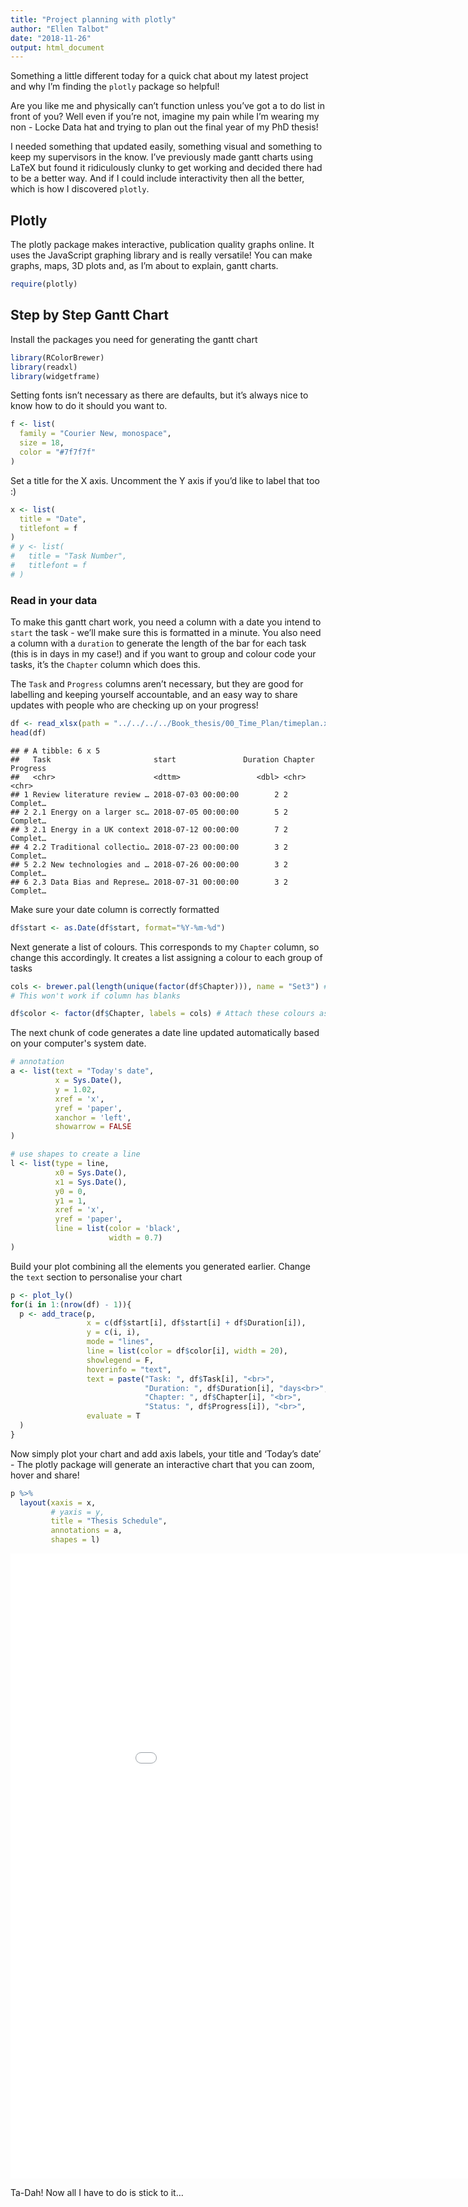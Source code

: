 ```yaml
---
title: "Project planning with plotly"
author: "Ellen Talbot"
date: "2018-11-26"
output: html_document
---
```


Something a little different today for a quick chat about my latest
project and why I’m finding the `plotly` package so helpful\!

Are you like me and physically can’t function unless you’ve got a to do
list in front of you? Well even if you’re not, imagine my pain while I’m
wearing my non - Locke Data hat and trying to plan out the final year of
my PhD thesis\!

I needed something that updated easily, something visual and something
to keep my supervisors in the know. I’ve previously made gantt charts
using LaTeX but found it ridiculously clunky to get working and decided
there had to be a better way. And if I could include interactivity then
all the better, which is how I discovered `plotly`.

## Plotly

The plotly package makes interactive, publication quality graphs online.
It uses the JavaScript graphing library and is really versatile\! You
can make graphs, maps, 3D plots and, as I’m about to explain, gantt
charts.

``` r
require(plotly)
```

## Step by Step Gantt Chart

Install the packages you need for generating the gantt chart

``` r
library(RColorBrewer)
library(readxl)
library(widgetframe)
```

Setting fonts isn’t necessary as there are defaults, but it’s always
nice to know how to do it should you want to.

``` r
f <- list(
  family = "Courier New, monospace",
  size = 18,
  color = "#7f7f7f"
)
```

Set a title for the X axis. Uncomment the Y axis if you’d like to label
that too :)

``` r
x <- list(
  title = "Date",
  titlefont = f
)
# y <- list(
#   title = "Task Number",
#   titlefont = f
# ) 
```

### Read in your data

To make this gantt chart work, you need a column with a date you intend
to `start` the task - we’ll make sure this is formatted in a minute. You
also need a column with a `duration` to generate the length of the bar
for each task (this is in days in my case\!) and if you want to group and colour code your tasks, it’s
the `Chapter` column which does this.

The `Task` and `Progress` columns aren’t necessary, but they are good
for labelling and keeping yourself accountable, and an easy way to share
updates with people who are checking up on your
progress\!

``` r
df <- read_xlsx(path = "../../../../Book_thesis/00_Time_Plan/timeplan.xlsx", sheet = 1) 
head(df)
```

    ## # A tibble: 6 x 5
    ##   Task                       start               Duration Chapter Progress
    ##   <chr>                      <dttm>                 <dbl> <chr>   <chr>   
    ## 1 Review literature review … 2018-07-03 00:00:00        2 2       Complet…
    ## 2 2.1 Energy on a larger sc… 2018-07-05 00:00:00        5 2       Complet…
    ## 3 2.1 Energy in a UK context 2018-07-12 00:00:00        7 2       Complet…
    ## 4 2.2 Traditional collectio… 2018-07-23 00:00:00        3 2       Complet…
    ## 5 2.2 New technologies and … 2018-07-26 00:00:00        3 2       Complet…
    ## 6 2.3 Data Bias and Represe… 2018-07-31 00:00:00        3 2       Complet…

Make sure your date column is correctly formatted

``` r
df$start <- as.Date(df$start, format="%Y-%m-%d") 
```

Next generate a list of colours. This corresponds to my `Chapter`
column, so change this accordingly. It creates a list assigning a colour
to each group of
tasks

``` r
cols <- brewer.pal(length(unique(factor(df$Chapter))), name = "Set3") # Generate a list of colours that are as long as your group of tasks
# This won't work if column has blanks

df$color <- factor(df$Chapter, labels = cols) # Attach these colours as factors to each group of tasks
```

The next chunk of code generates a date line updated automatically based
on your computer's system date.

``` r
# annotation
a <- list(text = "Today's date",
          x = Sys.Date(),
          y = 1.02,
          xref = 'x',
          yref = 'paper',
          xanchor = 'left',
          showarrow = FALSE
)

# use shapes to create a line
l <- list(type = line,
          x0 = Sys.Date(),
          x1 = Sys.Date(),
          y0 = 0,
          y1 = 1,
          xref = 'x',
          yref = 'paper',
          line = list(color = 'black',
                      width = 0.7)
)
```

Build your plot combining all the elements you generated earlier. Change
the `text` section to personalise your chart

``` r
p <- plot_ly()
for(i in 1:(nrow(df) - 1)){
  p <- add_trace(p,
                 x = c(df$start[i], df$start[i] + df$Duration[i]), 
                 y = c(i, i), 
                 mode = "lines",
                 line = list(color = df$color[i], width = 20),
                 showlegend = F,
                 hoverinfo = "text",
                 text = paste("Task: ", df$Task[i], "<br>",
                              "Duration: ", df$Duration[i], "days<br>",
                              "Chapter: ", df$Chapter[i], "<br>",
                              "Status: ", df$Progress[i]), "<br>",
                 evaluate = T
  )
}
```

Now simply plot your chart and add axis labels, your title and ‘Today’s
date’ - The plotly package will generate an interactive chart that you
can zoom, hover and share\!

``` r
p %>%
  layout(xaxis = x, 
         # yaxis = y,
         title = "Thesis Schedule",
         annotations = a,
         shapes = l)
```

<iframe id="serviceFrameSend" src="../img/p.html" width="1000" height="1000" frameborder="0"></iframe>

Ta-Dah\! Now all I have to do is stick to it…
